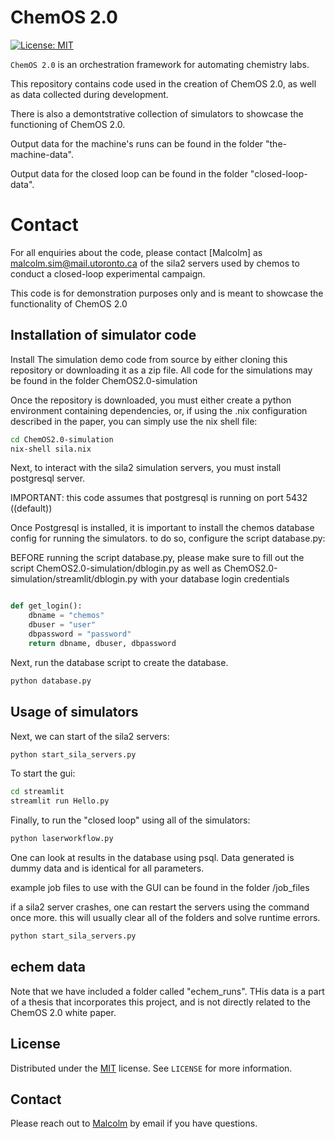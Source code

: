 # ChemOS 2.0

[![License: MIT](https://img.shields.io/badge/License-MIT-yellow.svg)](https://opensource.org/licenses/MIT)


`ChemOS 2.0` is an orchestration framework for automating chemistry labs.

This repository contains code used in the creation of ChemOS 2.0, as well as data collected during development.

There is also a demontstrative collection of simulators to showcase the functioning of ChemOS 2.0.

Output data for the machine's runs can be found in the folder "the-machine-data".

Output data for the closed loop can be found in the folder "closed-loop-data".


# Contact

For all enquiries about the code, please contact [Malcolm] as malcolm.sim@mail.utoronto.ca
 of the sila2 servers used by chemos to conduct a closed-loop experimental campaign.

This code is for demonstration purposes only and is meant to showcase the functionality of ChemOS 2.0

## Installation of simulator code

Install The simulation demo code from source by either cloning this repository or downloading it as a zip file.
All code for the simulations may be found in the folder ChemOS2.0-simulation

Once the repository is downloaded, you must either create a python environment containing dependencies, or, if using the .nix configuration described in the paper, you can simply use the nix shell file:

```Bash
cd ChemOS2.0-simulation
nix-shell sila.nix
```

Next, to interact with the sila2 simulation servers, you must install postgresql
server. 

IMPORTANT: this code assumes that postgresql is running on port 5432 ((default))

Once Postgresql is installed, it is important to install the chemos
database config for running the simulators.
to do so, configure the script database.py:

BEFORE running the script database.py, please make sure to fill out the script ChemOS2.0-simulation/dblogin.py as well as ChemOS2.0-simulation/streamlit/dblogin.py with your database login credentials

```Python

def get_login():
    dbname = "chemos"
    dbuser = "user"
    dbpassword = "password"
    return dbname, dbuser, dbpassword

```
Next, run the database script to create the database. 

```Bash
python database.py
```


## Usage of simulators

Next, we can start of the sila2 servers:

```Bash
python start_sila_servers.py
```

To start the gui:

```Bash
cd streamlit
streamlit run Hello.py
```


Finally, to run the "closed loop" using all of the simulators:

```Bash
python laserworkflow.py
```

One can look at results in the database using psql. Data generated is dummy data and is identical for all parameters.

example job files to use with the GUI can be found in the folder /job_files

if a sila2 server crashes, one can restart the servers using the command once more. this will usually clear all of the folders and solve runtime errors.
```Bash
python start_sila_servers.py
```

## echem data
Note that we have included a folder called "echem_runs". THis data is a part of a thesis that incorporates this project, and is not directly related to 
the ChemOS 2.0 white paper.

## License

Distributed under the [MIT](https://choosealicense.com/licenses/mit/)
 license. See `LICENSE` for more information.

## Contact

Please reach out to [Malcolm](malcolm.sim@mail.utoronto.ca) by email if you have questions.



